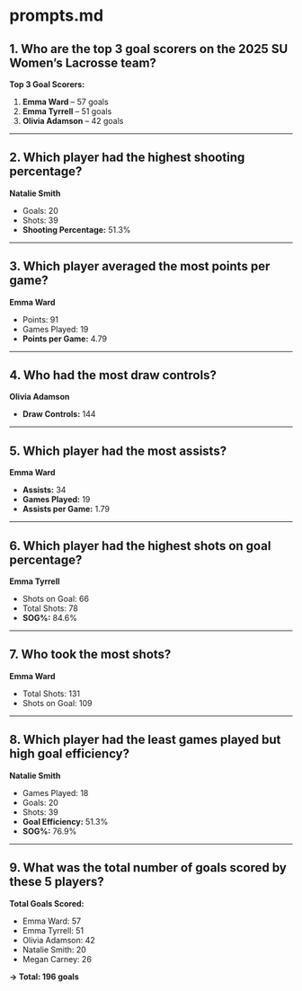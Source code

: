
# prompts.md

## 1. Who are the top 3 goal scorers on the 2025 SU Women’s Lacrosse team?

**Top 3 Goal Scorers:**
1. **Emma Ward** – 57 goals
2. **Emma Tyrrell** – 51 goals
3. **Olivia Adamson** – 42 goals

---

## 2. Which player had the highest shooting percentage?

**Natalie Smith**
- Goals: 20
- Shots: 39
- **Shooting Percentage:** 51.3%

---

## 3. Which player averaged the most points per game?

**Emma Ward**
- Points: 91
- Games Played: 19
- **Points per Game:** 4.79

---

## 4. Who had the most draw controls?

**Olivia Adamson**
- **Draw Controls:** 144

---

## 5. Which player had the most assists?

**Emma Ward**
- **Assists:** 34
- **Games Played:** 19
- **Assists per Game:** 1.79

---

## 6. Which player had the highest shots on goal percentage?

**Emma Tyrrell**
- Shots on Goal: 66
- Total Shots: 78
- **SOG%:** 84.6%

---

## 7. Who took the most shots?

**Emma Ward**
- Total Shots: 131
- Shots on Goal: 109

---

## 8. Which player had the least games played but high goal efficiency?

**Natalie Smith**
- Games Played: 18
- Goals: 20
- Shots: 39
- **Goal Efficiency:** 51.3%
- **SOG%:** 76.9%

---

## 9. What was the total number of goals scored by these 5 players?

**Total Goals Scored:**
- Emma Ward: 57
- Emma Tyrrell: 51
- Olivia Adamson: 42
- Natalie Smith: 20
- Megan Carney: 26

**→ Total: 196 goals**
